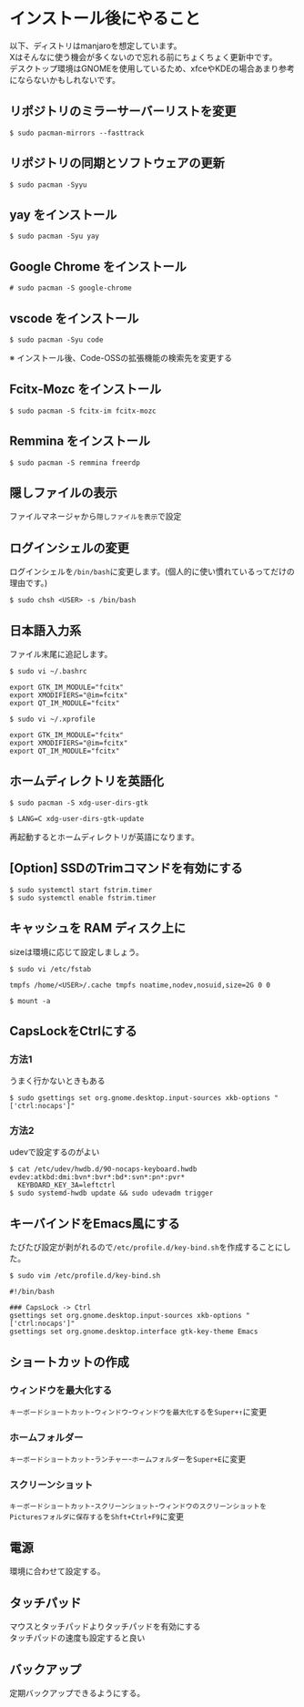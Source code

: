 # インストール後にやること
以下、ディストリはmanjaroを想定しています。  
Xはそんなに使う機会が多くないので忘れる前にちょくちょく更新中です。  
デスクトップ環境はGNOMEを使用しているため、xfceやKDEの場合あまり参考にならないかもしれないです。
## リポジトリのミラーサーバーリストを変更
```
$ sudo pacman-mirrors --fasttrack
```
## リポジトリの同期とソフトウェアの更新
```
$ sudo pacman -Syyu
```
## yay をインストール
```
$ sudo pacman -Syu yay
```
## Google Chrome をインストール
```
# sudo pacman -S google-chrome
```
## vscode をインストール
```
$ sudo pacman -Syu code
```
※ インストール後、Code-OSSの拡張機能の検索先を変更する
## Fcitx-Mozc をインストール
```
$ sudo pacman -S fcitx-im fcitx-mozc
```
## Remmina をインストール
```
$ sudo pacman -S remmina freerdp
```
## 隠しファイルの表示
ファイルマネージャから`隠しファイルを表示`で設定
## ログインシェルの変更
ログインシェルを`/bin/bash`に変更します。(個人的に使い慣れているってだけの理由です。)
```
$ sudo chsh <USER> -s /bin/bash
```
## 日本語入力系
ファイル末尾に追記します。
```
$ sudo vi ~/.bashrc
```
```
export GTK_IM_MODULE="fcitx"
export XMODIFIERS="@im=fcitx"
export QT_IM_MODULE="fcitx"
```
```
$ sudo vi ~/.xprofile
```
```
export GTK_IM_MODULE="fcitx"
export XMODIFIERS="@im=fcitx"
export QT_IM_MODULE="fcitx"
```
## ホームディレクトリを英語化
```
$ sudo pacman -S xdg-user-dirs-gtk
```
```
$ LANG=C xdg-user-dirs-gtk-update
```
再起動するとホームディレクトリが英語になります。
## [Option] SSDのTrimコマンドを有効にする
```
$ sudo systemctl start fstrim.timer
$ sudo systemctl enable fstrim.timer
```
## キャッシュを RAM ディスク上に
sizeは環境に応じて設定しましょう。
```
$ sudo vi /etc/fstab
```
```
tmpfs /home/<USER>/.cache tmpfs noatime,nodev,nosuid,size=2G 0 0
```
```
$ mount -a
```
## CapsLockをCtrlにする
### 方法1
うまく行かないときもある
```
$ sudo gsettings set org.gnome.desktop.input-sources xkb-options "['ctrl:nocaps']"
```
### 方法2
udevで設定するのがよい
```
$ cat /etc/udev/hwdb.d/90-nocaps-keyboard.hwdb
evdev:atkbd:dmi:bvn*:bvr*:bd*:svn*:pn*:pvr*
  KEYBOARD_KEY_3A=leftctrl
$ sudo systemd-hwdb update && sudo udevadm trigger
```
## キーバインドをEmacs風にする
たびたび設定が剥がれるので`/etc/profile.d/key-bind.sh`を作成することにした。
```
$ sudo vim /etc/profile.d/key-bind.sh
```
```
#!/bin/bash

### CapsLock -> Ctrl
gsettings set org.gnome.desktop.input-sources xkb-options "['ctrl:nocaps']"
gsettings set org.gnome.desktop.interface gtk-key-theme Emacs
```
## ショートカットの作成
### ウィンドウを最大化する
`キーボードショートカット`-`ウィンドウ`-`ウィンドウを最大化する`を`Super+↑`に変更
### ホームフォルダー
`キーボードショートカット`-`ランチャー`-`ホームフォルダー`を`Super+E`に変更
### スクリーンショット
`キーボードショートカット`-`スクリーンショット`-`ウィンドウのスクリーンショットをPicturesフォルダに保存する`を`Shft+Ctrl+F9`に変更
## 電源
環境に合わせて設定する。
## タッチパッド
マウスとタッチパッドよりタッチパッドを有効にする  
タッチパッドの速度も設定すると良い
## バックアップ
定期バックアップできるようにする。
